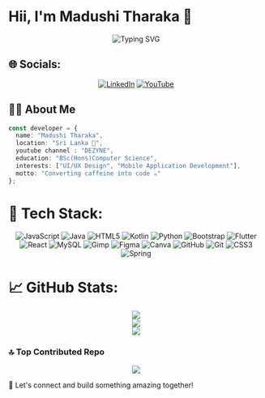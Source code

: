 # Hii, I'm Madushi Tharaka 👋
<div align="center">
  <img src="https://readme-typing-svg.herokuapp.com?font=Fira+Code&pause=1000&color=2D9EF0&center=true&vCenter=true&width=435&lines=UI/UX+Designer;Mobile+Application+Developer;Frontend+Developer;" alt="Typing SVG" />
</div>


## 🌐 Socials:
<div align="center">
  
[![LinkedIn](https://img.shields.io/badge/LinkedIn-%230077B5.svg?logo=linkedin&logoColor=white)](https://www.linkedin.com/in/madushi-tharaka/) [![YouTube](https://img.shields.io/badge/YouTube-%23FF0000.svg?logo=YouTube&logoColor=white)](https://www.youtube.com/@DEZYNE_1) 
</div>


## 👨‍💻 About Me 

```typescript
const developer = {
  name: "Madushi Tharaka",
  location: "Sri Lanka 📍",
  youtube channel : "DEZYNE",
  education: "BSc(Hons)Computer Science",
  interests: ["UI/UX Design", "Mobile Application Development"],
  motto: "Converting caffeine into code ☕️"
};
```

# 🚀 Tech Stack:
<div align="center">
  
![JavaScript](https://img.shields.io/badge/javascript-%23323330.svg?style=for-the-badge&logo=javascript&logoColor=%23F7DF1E) ![Java](https://img.shields.io/badge/java-%23ED8B00.svg?style=for-the-badge&logo=openjdk&logoColor=white) ![HTML5](https://img.shields.io/badge/html5-%23E34F26.svg?style=for-the-badge&logo=html5&logoColor=white) ![Kotlin](https://img.shields.io/badge/kotlin-%237F52FF.svg?style=for-the-badge&logo=kotlin&logoColor=white) ![Python](https://img.shields.io/badge/python-3670A0?style=for-the-badge&logo=python&logoColor=ffdd54) ![Bootstrap](https://img.shields.io/badge/bootstrap-%238511FA.svg?style=for-the-badge&logo=bootstrap&logoColor=white) ![Flutter](https://img.shields.io/badge/Flutter-%2302569B.svg?style=for-the-badge&logo=Flutter&logoColor=white) ![React](https://img.shields.io/badge/react-%2320232a.svg?style=for-the-badge&logo=react&logoColor=%2361DAFB) ![MySQL](https://img.shields.io/badge/mysql-4479A1.svg?style=for-the-badge&logo=mysql&logoColor=white) ![Gimp](https://img.shields.io/badge/Gimp-657D8B?style=for-the-badge&logo=gimp&logoColor=FFFFFF) ![Figma](https://img.shields.io/badge/figma-%23F24E1E.svg?style=for-the-badge&logo=figma&logoColor=white) ![Canva](https://img.shields.io/badge/Canva-%2300C4CC.svg?style=for-the-badge&logo=Canva&logoColor=white) ![GitHub](https://img.shields.io/badge/github-%23121011.svg?style=for-the-badge&logo=github&logoColor=white) ![Git](https://img.shields.io/badge/git-%23F05033.svg?style=for-the-badge&logo=git&logoColor=white) ![CSS3](https://img.shields.io/badge/css3-%231572B6.svg?style=for-the-badge&logo=css3&logoColor=white) ![Spring](https://img.shields.io/badge/spring-%236DB33F.svg?style=for-the-badge&logo=spring&logoColor=white)
</div>
  
# 📈 GitHub Stats:
<div align="center">
  
![](https://github-readme-stats.vercel.app/api?username=DEZYNE-MADU&theme=radical&hide_border=false&include_all_commits=true&count_private=true)<br/>
![](https://github-readme-streak-stats.herokuapp.com/?user=DEZYNE-MADU&theme=radical&hide_border=false)<br/>
![](https://github-readme-stats.vercel.app/api/top-langs/?username=DEZYNE-MADU&theme=radical&hide_border=false&include_all_commits=true&count_private=true&layout=compact)
</div>

### 🔝 Top Contributed Repo
<div align="center">


[![](https://visitcount.itsvg.in/api?id=DEZYNE-MADU&icon=6&color=10)](https://visitcount.itsvg.in)
</div>

<!-- Proudly created with GPRM ( https://gprm.itsvg.in ) -->
 💬 Let's connect and build something amazing together!
